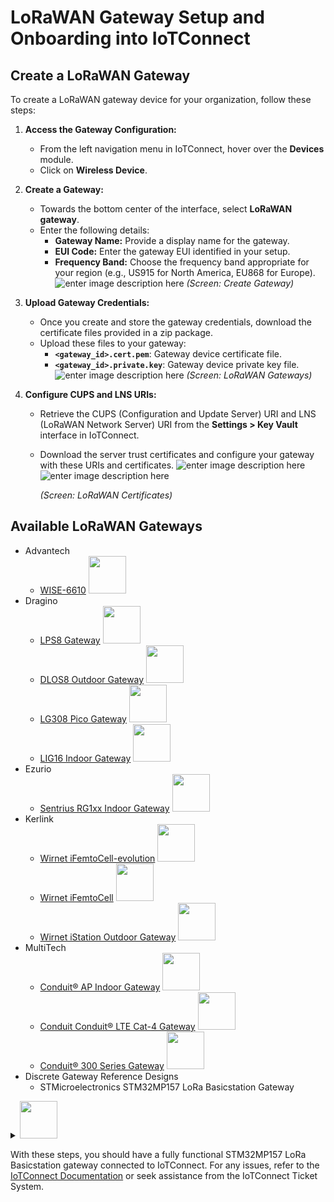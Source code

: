 # LoRaWAN Gateway Setup and Onboarding into IoTConnect

## Create a LoRaWAN Gateway
To create a LoRaWAN gateway device for your organization, follow these steps:

1.  **Access the Gateway Configuration:**
    
    -   From the left navigation menu in IoTConnect, hover over the **Devices** module.
    -   Click on **Wireless Device**.
2.  **Create a Gateway:**
    
    -   Towards the bottom center of the interface, select **LoRaWAN gateway**.
    -   Enter the following details:
        -   **Gateway Name:** Provide a display name for the gateway.
        -   **EUI Code:** Enter the gateway EUI identified in your setup.
        -   **Frequency Band:** Choose the frequency band appropriate for your region (e.g., US915 for North America, EU868 for Europe).
    ![enter image description here](https://docs.iotconnect.io/wp-content/themes/iotconnect/assets/img/image1.png)
    _(Screen: Create Gateway)_
    
3.  **Upload Gateway Credentials:**
    
    -   Once you create and store the gateway credentials, download the certificate files provided in a zip package.
    -   Upload these files to your gateway:
        -   **`<gateway_id>.cert.pem`**: Gateway device certificate file.
        -   **`<gateway_id>.private.key`**: Gateway device private key file.
    ![enter image description here](https://docs.iotconnect.io/wp-content/themes/iotconnect/assets/img/image1.png)
    _(Screen: LoRaWAN Gateways)_
    
4.  **Configure CUPS and LNS URIs:**
    
    -   Retrieve the CUPS (Configuration and Update Server) URI and LNS (LoRaWAN Network Server) URI from the **Settings > Key Vault** interface in IoTConnect.
    -   Download the server trust certificates and configure your gateway with these URIs and certificates.
![enter image description here](https://docs.iotconnect.io/wp-content/themes/iotconnect/assets/img/image2.png)
![enter image description here](https://docs.iotconnect.io/wp-content/themes/iotconnect/assets/img/image3.png)

		_(Screen: LoRaWAN Certificates)_
    
## Available LoRaWAN Gateways
- Advantech
	- [WISE-6610](https://partners.amazonaws.com/devices/a3G8a00000E2okZEAR/Advantech%20WISE-6610) <img src="https://github.com/user-attachments/assets/29b606c8-731a-4482-b70e-1798e963d6ae" height="60"/>
- Dragino
	- [LPS8 Gateway](https://partners.amazonaws.com/devices/a3G0h00000AjwBrEAJ/LPS8%20LoRaWAN%20Gateway) <img src="https://c.na65.content.force.com/servlet/servlet.ImageServer?id=0150h000004xExrAAE&oid=00DE0000000c48tMAA" height="60"/>
 	- [DLOS8 Outdoor Gateway](https://partners.amazonaws.com/devices/a3G0h00000AjwC1EAJ/DLOS8%20Outdoor%20LoRaWAN%20Gateway) <img src="https://c.na65.content.force.com/servlet/servlet.ImageServer?id=0150h000004xEyGAAU&oid=00DE0000000c48tMAA" height="60"/>
	- [LG308 Pico Gateway](https://partners.amazonaws.com/devices/a3G0h00000AjwBwEAJ/LoRaWAN%20Indoor%20Gateway) <img src="https://c.na65.content.force.com/servlet/servlet.ImageServer?id=0150h000004xEy9AAE&oid=00DE0000000c48tMAA" height="60"/>
 	- [LIG16 Indoor Gateway](https://partners.amazonaws.com/devices/a3G0h00000EU2PLEA1/LIG16) <img src="https://c.na65.content.force.com/servlet/servlet.ImageServer?id=0150h0000056D67AAE&oid=00DE0000000c48tMAA" height="60"/>
- Ezurio
	- [Sentrius RG1xx Indoor Gateway](https://partners.amazonaws.com/devices/a3G0h000007dhzqEAA/Sentrius%20RG1xx%20LoRaWAN%20Gateway) <img src="https://github.com/user-attachments/assets/ee4064b4-58f6-4dd5-904d-88885ca7d668" height="60"/>
- Kerlink
	- [Wirnet iFemtoCell-evolution](https://partners.amazonaws.com/devices/a3G0h000007dhxwEAA/Wirnet%20iFemtoCell-evolution) <img src="https://c.na65.content.force.com/servlet/servlet.ImageServer?id=0150h000005634kAAA&oid=00DE0000000c48tMAA" height="60"/>
	- [Wirnet iFemtoCell](https://partners.amazonaws.com/devices/a3G0h000007dhy1EAA/Wirnet%20iFemtoCell) <img src="https://c.na65.content.force.com/servlet/servlet.ImageServer?id=0150h000005634zAAA&oid=00DE0000000c48tMAA" height="60"/>
	- [Wirnet iStation Outdoor Gateway](https://partners.amazonaws.com/devices/a3G0h000007dhxwEAA/Wirnet%20iFemtoCell-evolution) <img src="https://c.na65.content.force.com/servlet/servlet.ImageServer?id=0150h000005635JAAQ&oid=00DE0000000c48tMAA" height="60"/> 
- MultiTech
	- [Conduit® AP Indoor Gateway](https://partners.amazonaws.com/devices/a3G0h000007di1wEAA/MultiTech%20Conduit%C2%AE%20AP) <img src="https://github.com/user-attachments/assets/336a017b-99ff-4790-b44f-f01960f71a19" height="60"/>
	- [Conduit Conduit® LTE Cat-4 Gateway](https://partners.amazonaws.com/devices/a3G0h000007di1wEAA/MultiTech%20Conduit%C2%AE%20AP) <img src="https://c.na65.content.force.com/servlet/servlet.ImageServer?id=0150h00000563DXAAY&oid=00DE0000000c48tMAA" height="60"/>
	- [Conduit® 300 Series Gateway](https://partners.amazonaws.com/devices/a3G0h000007di0tEAA/MultiTech%20Conduit%C2%AE%20300%20Gateway) <img src="https://c.na65.content.force.com/servlet/servlet.ImageServer?id=0150h00000563CoAAI&oid=00DE0000000c48tMAA" height="60"/>
 - Discrete Gateway Reference Designs
	- STMicroelectronics STM32MP157 LoRa Basicstation Gateway
 <details> <summary><img src="https://wiki.st.com/stm32mpu-ecosystem-v3/nsfr_img_auth.php/1/13/RAKModule_4a.png" height="60"/></summary>
	 
	 #### Assemble the Gateway

This sample uses the STM32MP157 DK and RAK5146 Concentrator stack board with USB. Follow section 2.2, [Hardware Prerequisites](https://wiki.st.com/stm32mpu-ecosystem-v3/wiki/How_to_integrate_LoRaWAN_gateway#Hardware_prerequisites), and section 3, [Hardware Setup](https://wiki.st.com/stm32mpu-ecosystem-v3/wiki/How_to_integrate_LoRaWAN_gateway#Hardware_setup) of the application blog, "How to integrate LoRaWAN gateway" from STMicroelectronics.

#### Download, Extract, and Program

1.  **Download the STM32MP157 Kirkstone Image:**
    
    -   Download the image from the provided link.
    -   Extract the downloaded zip file.
2.  **Program the Image:**
    
    -   Program the image to your STM32MP157 device using your preferred method.

#### Install Basic Station on Yocto Target

1.  **Clone the Repository to your build machine:**
  ```  
  git clone https://github.com/avnet-iotconnect/iotc-lora-demos.git`
```
2.  **Navigate to the Specific Directory:**
 ```
cd iotc-lora-demos/basicstation/stm32mp157/basicstation` 
```

4.  **Transfer the Directory to the Yocto Target:**

 ```
    scp -r basicstation/stm32mp157/basicstation root@<target-ip>:/home/
```
**Note:** Ensure SSH and SCP are enabled on your Yocto target. Adjust the target directory paths as necessary to fit your file structure and permissions. Replace `<target-ip>` with the IP address of your Yocto device.

#### Configure Gateway to IoTConnect

1.  **Configure Gateway in IoTConnect:**
    
    -   Navigate to **Devices > Wireless Device**.
    -   Select **LoRaWAN Gateway**.
2.  **Enter Configuration Details:**
    
    -   **Gateway Name:** Enter a display name for the gateway device.
    -   **EUI Code:** Find the EUI by running `./start-station.sh` briefly and stopping it. The EUI is displayed in the log as `Station EUI: xxxx:xxxx:xxxx:xxxx`.
    -   **Frequency Band:** Select the appropriate frequency band for your region.
3.  **Download and Transfer CUPS and LNS Certificates:**
    
    -   Download the CUPS certificate files (`.cert.pem` and `.private.key`).
    -   Transfer these files to the target:
 ``` 
 scp Downloads/certificate.pem.crt root@<target-ip>:/home/basicstation/projects/iotc/lns-iotc/cups.crt
 scp Downloads/private.key root@<target-ip>:/home/basicstation/projects/iotc/lns-iotc/cups.key` 
 ```
         
4.  **Configure URIs:**
    
    -   Change to the LNS directory and edit the URI files:
 ```
        cd /home/basicstation/projects/iotc/lns-iotc
        vi tc.uri
        # Enter the LNS URL and save the file
        vi cups.uri
        # Enter the CUPS URL and save the file` 
```
        
5.  **Transfer Server Trust Certificates:**
    
    -   Download and transfer the trust certificates:
        
```
scp Downloads/cups.trust root@<target-ip>:/home/basicstation/projects/iotc/lns-iotc/cups.trust
scp Downloads/lns.trust root@<target-ip>:/home/basicstation/projects/iotc/lns-iotc/tc.trust` 
````


        
6.  **Directory Structure:**
    
    -   Ensure the `lns-iotc` directory contains the following files:
        -   `station.conf`
        -   `cups.crt`
        -   `cups.key`
        -   `cups.trust`
        -   `cups.uri`
        -   `tc.trust`
        -   `tc.uri`
7.  **Run The Station:**
    
    -   Make sure all scripts are executable and start the gateway
```
cd /home/basicstation/projects/iotc/
chmod +x *.sh
./start-station.sh -l lns-iotc` 
```
-   Check the connection status in IoTConnect.

#### Optional Configurations

1.  **Add or Change WiFi Credentials:**
    
    -   Run the WiFi setup script if necessary:
```
	cd /home/basicstation/projects/iotc
        chmod +x wifi-setup.sh
        ./wifi-setup.sh` 
 ```       
2.  **Configure Gateway to Run at Startup:**
    
    -   Create a systemd service file to start the gateway automatically on boot:
```
vi /etc/systemd/system/start-gateway.service
```
- Add the following content to the makefile
```
[Unit]
Description=Start Gateway Service
After=network.target

[Service]
ExecStart=/home/root/basicstation/check_and_start.sh
StandardOutput=journal+console
StandardError=journal+console
Restart=always
User=root

[Install]
WantedBy=multi-user.target
```        
 -   Enable and start the service:
        ```
        systemctl daemon-reload
        systemctl enable start-gateway.service
        systemctl start start-gateway.service
        ```
   </details>         

With these steps, you should have a fully functional STM32MP157 LoRa Basicstation gateway connected to IoTConnect. For any issues, refer to the [IoTConnect Documentation](https://docs.iotconnect.io/iotconnect) or seek assistance from the IoTConnect Ticket System.
